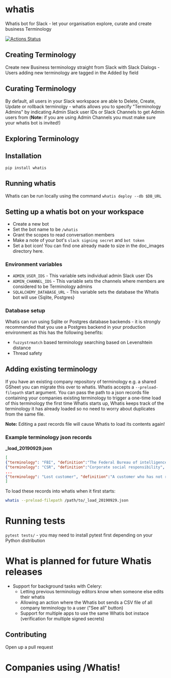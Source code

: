 # whatis
Whatis bot for Slack - let your organisation explore, curate and create business Terminology

[![Actions Status](https://github.com/wooddar/whatis/workflows/Python+application/badge.svg)](https://github.com/wooddar/whatis/actions)


## Creating Terminology
Create new Business terminology straight from Slack with Slack Dialogs - Users adding new terminology are tagged in the Added by field

## Curating Terminology
By default, all users in your Slack workspace are able to Delete, Create, Update or rollback terminolgy - whatis allows you to specify "Terminology Admins" by indicating Admin Slack user IDs or Slack Channels to get Admin users from (**Note:** if you are using Admin Channels you must make sure your whatis bot is invited!)

## Exploring Terminology



## Installation 
`pip install whatis`

## Running whatis
Whatis can be run locally using the command `whatis deploy --db $DB_URL`

## Setting up a whatis bot on your workspace
- Create a new bot
- Set the bot name to be `/whatis`
- Grant the scopes to read conversation members
- Make a note of your bot's `slack signing secret` and `bot token`
- Set a bot icon! You can find one already made to size in the doc_images directory here.


### Environment variables
- `ADMIN_USER_IDS` - This variable sets individual admin Slack user IDs
- `ADMIN_CHANNEL_IDS` - This variable sets the channels where members are considered to be Terminology admins
- `SQLALCHEMY_DATABASE_URL` - This variable sets the database the Whatis bot will use {Sqlite, Postgres}

### Database setup
Whatis can run using Sqlite or Postgres database backends - it is strongly recommended that you use a Postgres backend in your production environment as this has the following benefits:

- `fuzzystrmatch` based terminology searching based on Levenshtein distance
- Thread safety  

## Adding existing terminology
If you have an existing company repository of terminology e.g. a shared GSheet you can migrate this over to whatis. Whatis accepts a `--preload-filepath` start argument. You can pass the path to a json records file containing your companies existing terminology to trigger a one-time load of this terminology the first time Whatis starts up, Whatis keeps track of the terminology it has already loaded so no need to worry about duplicates from the same file. 

**Note:** Editing a past records file will cause Whatis to load its contents again!

### Example terminology json records
**_load_20190929.json**
```json
[
{"terminology": "FBI", "definition":"The Federal Bureau of intelligence"},
{"terminology": "CSR", "definition":"Corporate social responsibility", "notes":"This is something we do by planting a tree every 6000 flights"},
...
{"terminology": "Lost customer", "definition":"A customer who has not requested new shoes in > 3 days", "links":"https://jira.com/issues/DE455"},
]
```

To load these records into whatis when it first starts:
```bash
whatis --preload-filepath /path/to/_load_20190929.json
```

# Running tests 
`pytest tests/` - you may need to install pytest first depending on your Python distribution

# What is planned for future Whatis releases
- Support for background tasks with Celery:
    - Letting previous terminology editors know when someone else edits their whatis
    - Allowing an action where the Whatis bot sends a CSV file of all company terminology to a user ("See all" button)
    - Support for multiple apps to use the same Whatis bot instace (verification for multiple signed secrets)
    
## Contributing
Open up a pull request

# Companies using /Whatis!